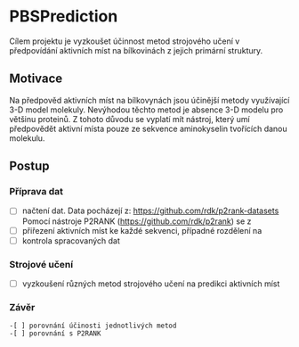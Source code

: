 # PBSPrediction
Cílem projektu je vyzkoušet účinnost metod strojového učení v předpovídání aktivních míst 
na bílkovinách z jejich primární struktury. 

## Motivace

Na předpověd aktivních míst na bílkovynách jsou účinější metody využívající 3-D model molekuly.
Nevýhodou těchto metod je absence 3-D modelu pro většinu proteinů. Z tohoto důvodu se vyplatí mít 
nástroj, který umí předpovědět aktivní místa pouze ze sekvence aminokyselin tvořících danou molekulu.



## Postup 
### Příprava dat 
   -[ ] načtení dat.
   Data pocházejí z: <https://github.com/rdk/p2rank-datasets>
   Pomocí nástroje P2RANK (<https://github.com/rdk/p2rank>) se z  
   -[ ] přiřezení aktivních míst ke každé sekvenci, případné rozdělení na  
   -[ ] kontrola spracovaných dat
### Strojové učení
   -[ ] vyzkoušení různých metod strojového učení na predikci aktivních míst
### Závěr 
    -[ ] porovnání účinosti jednotlivých metod
    -[ ] porovnání s P2RANK
